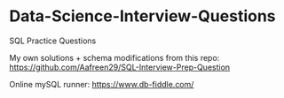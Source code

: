# Data-Science-Interview-Questions
SQL Practice Questions 

My own solutions + schema modifications from this repo: https://github.com/Aafreen29/SQL-Interview-Prep-Question


Online mySQL runner: https://www.db-fiddle.com/
